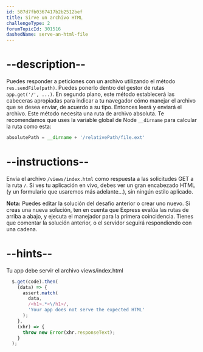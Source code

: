 ```yaml
---
id: 587d7fb0367417b2b2512bef
title: Sirve un archivo HTML
challengeType: 2
forumTopicId: 301516
dashedName: serve-an-html-file
---
```


# --description--

Puedes responder a peticiones con un archivo utilizando el método `res.sendFile(path)`. Puedes ponerlo dentro del gestor de rutas `app.get('/', ...)`. En segundo plano, este método establecerá las cabeceras apropiadas para indicar a tu navegador cómo manejar el archivo que se desea enviar, de acuerdo a su tipo. Entonces leerá y enviará el archivo. Este método necesita una ruta de archivo absoluta. Te recomendamos que uses la variable global de Node `__dirname` para calcular la ruta como esta:

```js
absolutePath = __dirname + '/relativePath/file.ext'
```

# --instructions--

Envía el archivo `/views/index.html` como respuesta a las solicitudes GET a la ruta `/`. Si ves tu aplicación en vivo, debes ver un gran encabezado HTML (y un formulario que usaremos más adelante…), sin ningún estilo aplicado.

**Nota:** Puedes editar la solución del desafío anterior o crear uno nuevo. Si creas una nueva solución, ten en cuenta que Express evalúa las rutas de arriba a abajo, y ejecuta el manejador para la primera coincidencia. Tienes que comentar la solución anterior, o el servidor seguirá respondiendo con una cadena.

# --hints--

Tu app debe servir el archivo views/index.html

```js
  $.get(code).then(
    (data) => {
      assert.match(
        data,
        /<h1>.*<\/h1>/,
        'Your app does not serve the expected HTML'
      );
    },
    (xhr) => {
      throw new Error(xhr.responseText);
    }
  );
```

